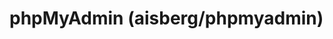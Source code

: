 <!-- ![Actively maintained](https://img.shields.io/maintenance/yes/2018.svg) ![phpMyAdmin 4.8.0](https://img.shields.io/badge/phpMyAdmin-4.8.0-brightgreen.svg) [![License MIT](https://img.shields.io/badge/license-MIT-blue.svg)](../LICENSE) -->

# phpMyAdmin (aisberg/phpmyadmin)
